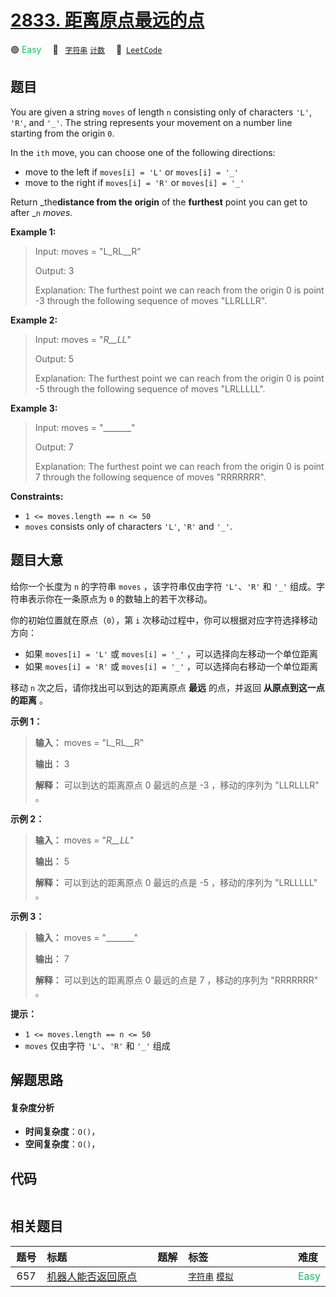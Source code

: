 # [2833. 距离原点最远的点](https://leetcode.com/problems/furthest-point-from-origin)

🟢 <font color=#15bd66>Easy</font>&emsp; 🔖&ensp; [`字符串`](/leetcode-js/outline/tag/string.md) [`计数`](/leetcode-js/outline/tag/counting.md)&emsp; 🔗&ensp;[`LeetCode`](https://leetcode.com/problems/furthest-point-from-origin)

## 题目

You are given a string `moves` of length `n` consisting only of characters
`'L'`, `'R'`, and `'_'`. The string represents your movement on a number line
starting from the origin `0`.

In the `ith` move, you can choose one of the following directions:

  * move to the left if `moves[i] = 'L'` or `moves[i] = '_'`
  * move to the right if `moves[i] = 'R'` or `moves[i] = '_'`

Return _the**distance from the origin** of the **furthest** point you can get
to after _`n` _moves_.



**Example 1:**

> Input: moves = "L_RL__R"
> 
> Output: 3
> 
> Explanation: The furthest point we can reach from the origin 0 is point -3 through the following sequence of moves "LLRLLLR".

**Example 2:**

> Input: moves = "_R__LL_"
> 
> Output: 5
> 
> Explanation: The furthest point we can reach from the origin 0 is point -5 through the following sequence of moves "LRLLLLL".

**Example 3:**

> Input: moves = "_______"
> 
> Output: 7
> 
> Explanation: The furthest point we can reach from the origin 0 is point 7 through the following sequence of moves "RRRRRRR".

**Constraints:**

  * `1 <= moves.length == n <= 50`
  * `moves` consists only of characters `'L'`, `'R'` and `'_'`.


## 题目大意

给你一个长度为 `n` 的字符串 `moves` ，该字符串仅由字符 `'L'`、`'R'` 和 `'_'` 组成。字符串表示你在一条原点为 `0`
的数轴上的若干次移动。

你的初始位置就在原点（`0`），第 `i` 次移动过程中，你可以根据对应字符选择移动方向：

  * 如果 `moves[i] = 'L'` 或 `moves[i] = '_'` ，可以选择向左移动一个单位距离
  * 如果 `moves[i] = 'R'` 或 `moves[i] = '_'` ，可以选择向右移动一个单位距离

移动 `n` 次之后，请你找出可以到达的距离原点 **最远** 的点，并返回 **从原点到这一点的距离** 。



**示例 1：**

> 
> 
> 
> 
> 
> **输入：** moves = "L_RL__R"
> 
> **输出：** 3
> 
> **解释：** 可以到达的距离原点 0 最远的点是 -3 ，移动的序列为 "LLRLLLR" 。
> 
> 

**示例 2：**

> 
> 
> 
> 
> 
> **输入：** moves = "_R__LL_"
> 
> **输出：** 5
> 
> **解释：** 可以到达的距离原点 0 最远的点是 -5 ，移动的序列为 "LRLLLLL" 。
> 
> 

**示例 3：**

> 
> 
> 
> 
> 
> **输入：** moves = "_______"
> 
> **输出：** 7
> 
> **解释：** 可以到达的距离原点 0 最远的点是 7 ，移动的序列为 "RRRRRRR" 。
> 
> 



**提示：**

  * `1 <= moves.length == n <= 50`
  * `moves` 仅由字符 `'L'`、`'R'` 和 `'_'` 组成


## 解题思路

#### 复杂度分析

- **时间复杂度**：`O()`，
- **空间复杂度**：`O()`，

## 代码

```javascript

```

## 相关题目

<!-- prettier-ignore -->
| 题号 | 标题 | 题解 | 标签 | 难度 |
| :------: | :------ | :------: | :------ | :------ |
| 657 | [机器人能否返回原点](https://leetcode.com/problems/robot-return-to-origin) |  |  [`字符串`](/leetcode-js/outline/tag/string.md) [`模拟`](/leetcode-js/outline/tag/simulation.md) | <font color=#15bd66>Easy</font> |

<style>
.blue {
    background-color: #096dd9;
    padding: 0.25rem 0.5rem;
    margin: 0;
    font-size: 0.85em;
    border-radius: 3px;
    color: white;
    font-weight: 500;
}
table th:first-of-type { width: 10%; }
table th:nth-of-type(2) { width: 35%; }
table th:nth-of-type(3) { width: 10%; }
table th:nth-of-type(4) { width: 35%; }
table th:nth-of-type(5) { width: 10%; }
</style>
